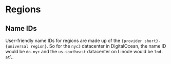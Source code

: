 # Regions

## Name IDs

User-friendly name IDs for regions are made up of the `{provider short}-{universal region}`. So for the `nyc3`
datacenter in DigitalOcean, the name ID would be `do-nyc` and the `us-southeast` datacenter on Linode would be
`lnd-atl`.
